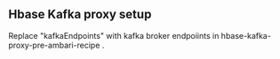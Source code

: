 ## Hbase Kafka proxy setup
Replace "kafkaEndpoints" with kafka broker endpoiints in hbase-kafka-proxy-pre-ambari-recipe .